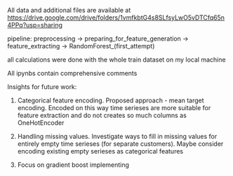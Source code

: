 All data and additional files are available at https://drive.google.com/drive/folders/1vmfkbtG4s8SLfsyLwO5vDTCfq65n4PPq?usp=sharing

pipeline: preprocessing -> preparing_for_feature_generation -> feature_extracting -> RandomForest_(first_attempt)

all calculations were done with the whole train dataset on my local machine

All ipynbs contain comprehensive comments


Insights for future work:

1. Categorical feature encoding. Proposed approach - mean target encoding. Encoded on this way time serieses are more suitable for feature extraction and do not creates so much columns as OneHotEncoder

2. Handling missing values. Investigate ways to fill in missing values for entirely empty time serieses (for separate customers). Maybe consider encoding existing empty serieses as categorical features

3. Focus on gradient boost implementing
